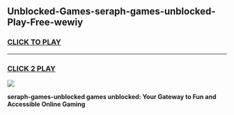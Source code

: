 
## Unblocked-Games-seraph-games-unblocked-Play-Free-wewiy
<h3>
<a href="https://premium76.site?title=seraph-games-unblocked&ref=15A">CLICK TO PLAY</a></h3>
<hr>

<h3>
<a href="https://premium76.site?title=seraph-games-unblocked&ref=15A">CLICK 2 PLAY</a>
  
</h3>

<a href="https://premium76.site?title=seraph-games-unblocked&ref=15A"><img src="https://clearcache.store/games.png"></a>


**seraph-games-unblocked games unblocked: Your Gateway to Fun and Accessible Online Gaming**
